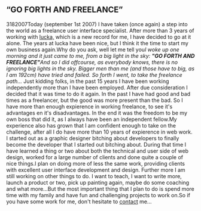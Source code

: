 <article><h2>&#8220;GO FORTH AND FREELANCE&#8221;</h2><time><span class="day">31</span><span class="month">8</span><span class="year">2007</span></time>Today (september 1st 2007) I have taken (once again) a step into the world as a freelance user interface specialist. After more than 3 years of working with <a href="http://www.lucka.nl/" title="lucka consultancy">lucka,</a> which is a new record for me, I have decided to go at it alone. The years at lucka have been nice, but I think it the time to start my own business again.Why do you ask, well let me tell you<!--more--><em>I woke up one morning and it just came to me, from a big light in the sky: </em><em><strong>"GO FORTH AND FREELANCE"</strong></em><em>And so I did offcourse, as everybody knows, there is no ignoring big lights in the sky. Bigger men than me (and those have to big, as I am 192cm) have tried and failed. So forth I went, to take the freelance path... </em>Just kidding folks, in the past 15 years I have been working independently more than I have been employed. After due consideration I decided that it was time to do it again. In the past I have had good and bad times as a freelancer, but the good was more present than the bad. So I have more than enough expierence in working freelance, to see it's advantages en it's disadvantages. In the end it was the freedom to be my own boss that did it, as I always have been an independent fellow.My experience also has grown that I am confident enough to take on the challenge, after all I do have more than 10 years of expierence in web work. I started out as a graphic designer bitching about developers to finally become the developer that I started out bitching about. During that time I have learned a thing or two about both the technical and user side of web design, worked for a large number of clients and done quite a couple of nice things.I plan on doing more of less the same work, providing clients with excellent user interface development and design. Further more I am still working on other things to do. I want to teach, I want to write more, launch a product or two, pick up painting again, maybe do some coaching and what more...But the most important thing that I plan to do is spend more time with my family and have fun and challenging projects to work on.So if you have some work for me, don't hesitate to <a href="http://www.wnas.nl/?page_id=305" title="contact page">contact</a> me...</article>